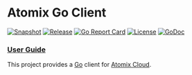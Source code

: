 <!--
SPDX-FileCopyrightText: 2019-present Open Networking Foundation <info@opennetworking.org>
SPDX-License-Identifier: Apache-2.0
-->

# Atomix Go Client

[![Snapshot](https://github.com/atomix/go-client/actions/workflows/build.yml/badge.svg)](https://github.com/atomix/go-client/actions/workflows/build.yml)
[![Release](https://github.com/atomix/go-client/actions/workflows/release.yml/badge.svg)](https://github.com/atomix/go-client/actions/workflows/release.yml)
[![Go Report Card](https://goreportcard.com/badge/github.com/atomix/go-client)](https://goreportcard.com/report/github.com/atomix/go-client)
[![License](https://img.shields.io/badge/License-Apache%202.0-blue.svg)](https://github.com/gojp/goreportcard/blob/master/LICENSE)
[![GoDoc](https://godoc.org/github.com/atomix/go-client?status.svg)](https://godoc.org/github.com/atomix/go-client)

### [User Guide]

This project provides a [Go] client for [Atomix Cloud].

[Go]: https://golang.org
[Atomix Cloud]: https://cloud.atomix.io
[User Guide]: docs
